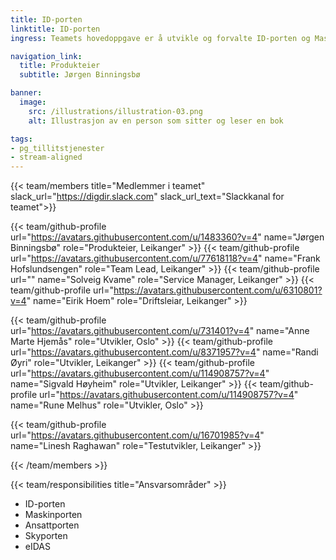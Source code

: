 ```yaml
---
title: ID-porten
linktitle: ID-porten
ingress: Teamets hovedoppgave er å utvikle og forvalte ID-porten og Maskinporten.

navigation_link:
  title: Produkteier
  subtitle: Jørgen Binningsbø

banner:
  image:
    src: /illustrations/illustration-03.png
    alt: Illustrasjon av en person som sitter og leser en bok

tags:
- pg_tillitstjenester
- stream-aligned
---
```


{{< team/members title="Medlemmer i teamet" slack_url="https://digdir.slack.com" slack_url_text="Slackkanal for teamet">}}

  {{< team/github-profile url="https://avatars.githubusercontent.com/u/1483360?v=4" name="Jørgen Binningsbø" role="Produkteier,  Leikanger" >}}
  {{< team/github-profile url="https://avatars.githubusercontent.com/u/77618118?v=4" name="Frank Hofslundsengen" role="Team Lead, Leikanger" >}}
  {{< team/github-profile url="" name="Solveig Kvame" role="Service Manager, Leikanger" >}}
  {{< team/github-profile url="https://avatars.githubusercontent.com/u/6310801?v=4" name="Eirik Hoem" role="Driftsleiar, Leikanger" >}}

  {{< team/github-profile url="https://avatars.githubusercontent.com/u/731401?v=4" name="Anne Marte Hjemås" role="Utvikler, Oslo" >}}
  {{< team/github-profile url="https://avatars.githubusercontent.com/u/8371957?v=4" name="Randi Øyri" role="Utvikler, Leikanger" >}}
  {{< team/github-profile url="https://avatars.githubusercontent.com/u/114908757?v=4" name="Sigvald Høyheim" role="Utvikler, Leikanger" >}}
  {{< team/github-profile url="https://avatars.githubusercontent.com/u/114908757?v=4" name="Rune Melhus" role="Utvikler, Oslo" >}}

  {{< team/github-profile url="https://avatars.githubusercontent.com/u/16701985?v=4" name="Linesh Raghawan" role="Testutvikler, Leikanger" >}}


{{< /team/members >}}

{{< team/responsibilities title="Ansvarsområder" >}}

- ID-porten 
- Maskinporten
- Ansattporten
- Skyporten
- eIDAS
